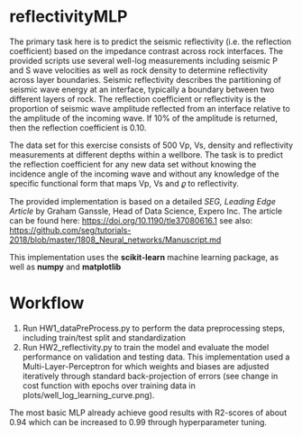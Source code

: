 # reflectivityMLP

The primary task here is to predict the seismic reflectivity (i.e. the reflection coefficient) based on the impedance contrast across rock interfaces. The provided scripts use several well-log measurements including seismic P and S wave velocities as
well as rock density to determine reflectivity across layer boundaries. Seismic reflectivity describes the partitioning of seismic wave energy at an interface, typically a boundary between two different layers of rock. The reflection coefficient or reflectivity is the proportion of seismic wave amplitude reflected from an interface relative to the amplitude of the incoming wave. If 10% of the amplitude is returned, then the reflection coefficient is 0.10.

The data set for this exercise consists of 500 Vp, Vs, density and reflectivity measurements at different depths within a wellbore. The task is to predict the reflection coefficient for any new data set without knowing the incidence angle of the incoming wave and without any knowledge of the specific functional form that maps Vp, Vs and 𝜚 to reflectivity.

The provided implementation is based on a detailed _SEG, Leading Edge Article_ by Graham Ganssle, Head of Data Science, Expero Inc.
The article can be found here: https://doi.org/10.1190/tle37080616.1
see also: https://github.com/seg/tutorials-2018/blob/master/1808_Neural_networks/Manuscript.md

This implementation uses the **scikit-learn** machine learning package, as well as **numpy** and **matplotlib**


# Workflow

1) Run HW1_dataPreProcess.py to perform the data preprocessing steps, including train/test split and standardization
2) Run HW2_reflectivity.py to train the model and evaluate the model performance on validation and testing data. This implementation used a Multi-Layer-Perceptron for which weights and biases are adjusted iteratively through standard back-projection of errors (see change in cost function with epochs over training data in plots/well_log_learning_curve.png). 

The most basic MLP already achieve good results with R2-scores of about 0.94 which can be increased to 0.99 through hyperparameter tuning.
